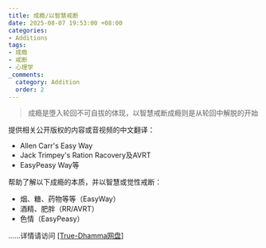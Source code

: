 ```yaml
---
title: 成瘾/以智慧戒断
date: 2025-08-07 19:53:00 +08:00
categories:
- Additions
tags:
- 成瘾
- 戒断
- 心理学
_comments:
  category: Addition
  order: 2
---
```


> 成瘾是堕入轮回不可自拔的体现，以智慧戒断成瘾则是从轮回中解脱的开始

提供相关公开版权的内容或音视频的中文翻译：
* Allen Carr's Easy Way
* Jack Trimpey's Ration Racovery及AVRT
* EasyPeasy Way等

帮助了解以下成瘾的本质，并以智慧或觉性戒断：
* 烟、糖、药物等等（EasyWay）
* 酒精、肥胖（RR/AVRT）
* 色情（EasyPeasy）

......详情请访问 <a href="https://download.true-dhamma.com/%E6%88%90%E7%98%BE%E4%B8%8E%E5%BF%83%E7%90%86%E5%AD%A6/" target="_blank">[True-Dhamma网盘]</a>